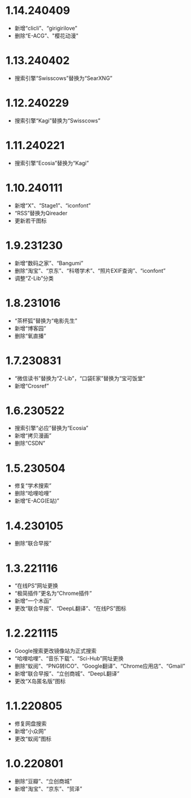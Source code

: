 # 1.14.240409
- 新增“clicli”、“girigirilove”
- 删除“E-ACG”、"樱花动漫"
# 1.13.240402
- 搜索引擎“Swisscows”替换为“SearXNG”
# 1.12.240229
- 搜索引擎“Kagi”替换为“Swisscows”
# 1.11.240221
- 搜索引擎“Ecosia”替换为“Kagi”
# 1.10.240111
- 新增“X”、“Stage1”、“iconfont”
- “RSS”替换为Qireader
- 更新若干图标
# 1.9.231230
- 新增“数码之家”、“Bangumi”
- 删除“淘宝”、“京东”、“科塔学术”、“照片EXIF查询”、“iconfont”
- 调整“Z-Lib”分类
# 1.8.231016
- “茶杯狐”替换为“电影先生”
- 新增“博客园”
- 删除“氧直播”
# 1.7.230831
- “微信读书”替换为“Z-Lib”，“口袋E家”替换为“宝可饭堂”
- 新增“Crosref”
# 1.6.230522
- 搜索引擎“必应”替换为“Ecosia”
- 新增“拷贝漫画”
- 删除“CSDN”
# 1.5.230504
- 修复“学术搜索”
- 删除“哈哩哈哩”
- 新增“E-ACG(E站)”
# 1.4.230105
- 删除“联合早报”
# 1.3.221116
- “在线PS”网址更换
- “极简插件”更名为“Chrome插件”
- 新增“一个木函”
- 更改“联合早报”、“DeepL翻译”、“在线PS”图标
# 1.2.221115
- Google搜索更改镜像站为正式搜索
- “哈哩哈哩”、“音乐下载”、“Sci-Hub”网址更换
- 删除“蚁阅”、“PNG转ICO”、“Google翻译”、“Chrome应用店”、“Gmail”
- 新增“联合早报”、“立创商城”、“DeepL翻译”
- 更改“X岛匿名版”图标
# 1.1.220805
- 修复网盘搜索
- 新增“小众网”
- 更改“蚁阅”图标
# 1.0.220801
- 删除“豆瓣”、“立创商城”
- 新增"淘宝"、“京东”、“贸泽”
